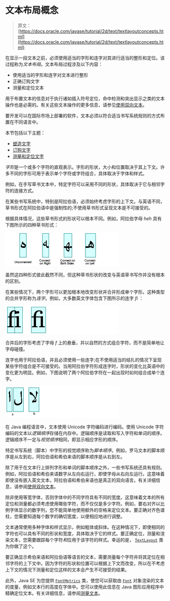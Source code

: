 # 文本布局概念

> 原文： [https://docs.oracle.com/javase/tutorial/2d/text/textlayoutconcepts.html](https://docs.oracle.com/javase/tutorial/2d/text/textlayoutconcepts.html)

在显示一段文本之前，必须使用适当的字形和连字对其进行适当的整形和定位。该过程称为*文本布局*。文本布局过程涉及以下内容：

*   使用适当的字形和连字对文本进行整形
*   正确订购文字
*   测量和定位文本

用于布置文本的信息对于执行诸如插入符号定位，命中检测和突出显示之类的文本操作也是必需的。有关这些文本操作的更多信息，请参见[使用双向文本](../text/textlayoutbidirectionaltext.html)。

要开发可以在国际市场上部署的软件，文本必须以符合适当书写系统规则的方式布置在不同语言中。

本节包括以下主题：

*   [塑造文字](#shaping_text)
*   [订购文字](#ordering_text)
*   [测量和定位文字](#measuring_and_positioning_text)

*字形*是一个或多个字符的直观表示。字形的形状，大小和位置取决于其上下文。许多不同的字形可用于表示单个字符或字符组合，具体取决于字体和样式。

例如，在手写草书文本中，特定字符可以采用不同的形状，具体取决于它与相邻字符的连接方式。

在某些书写系统中，特别是阿拉伯语，必须始终考虑字形的上下文。与英语不同，草书形式在阿拉伯语中是强制性的;不使用草书形式呈现文本是不可接受的。

根据具体情况，这些草书形式的形状可以根本不同。例如，阿拉伯字母 _heh_ 具有下图所示的四种草书形式：

![Illustration of unconnected, connect on right, connect on both sides and connect on left cursive forms in Arabic](img/39d2b549dc5bc09f34478d5eaf06f33b.jpg)

虽然这四种形式彼此截然不同，但这种草书形状的改变与英语草书写作并没有根本的区别。

在某些情况下，两个字形可以更加根本地改变形状并合并形成单个字形。这种类型的合并字形称为*连字*。例如，大多数英文字体包含下图所示的连字 _fi_ ：

![Ligature for fi](img/cdb913f0aa9fe493b4ccf81a2dd197ca.jpg)

合并后的字形考虑了字母 _f_ 上的悬垂，并以自然的方式组合字符，而不是简单地让字母碰撞。

连字也用于阿拉伯语，并且必须使用一些连字;在不使用适当的结扎的情况下呈现某些字符组合是不可接受的。当用阿拉伯字符形成连字时，形状的变化比英语中的变化更为明显。例如，下图说明了两个阿拉伯字符在一起出现时如何组合成单个连字。

![How two Arabic characters are combined into a single ligature when they appear together](img/a82538dfc65f2c4d8a9f6c62eb3d5497.jpg)

在 Java 编程语言中，文本使用 Unicode 字符编码进行编码。使用 Unicode 字符编码的文本以*逻辑顺序*存储在内存中。逻辑顺序是读取和写入字符和单词的顺序。逻辑顺序不一定与*视觉顺序*相同，即显示相应字形的顺序。

特定书写系统（脚本）中字形的视觉顺序称为*脚本顺序*。例如，罗马文本的脚本顺序是从左到右，阿拉伯语和希伯来语的脚本顺序是从右到左。

除了用于在文本行上排列字形和单词的脚本顺序之外，一些书写系统还具有规则。例如，阿拉伯语和希伯来语数字从左向右运行，即使字母从右向左运行。这意味着即使没有嵌入英文文本，阿拉伯语和希伯来语也是真正的双向语言。有关详细信息，请参阅[使用双向文本](textlayoutbidirectionaltext.html)。

除非使用等宽字体，否则字体中的不同字符具有不同的宽度。这意味着文本的所有定位和测量都必须考虑使用哪些字符，而不仅仅是多少字符。例如，要右对齐以比例字体显示的数字列，您不能简单地使用额外的空格来定位文本。要正确对齐色谱柱，您需要知道每个数字的确切宽度，以便相应地进行调整。

文本通常使用多种字体和样式显示，例如粗体或斜体。在这种情况下，即使相同的字符也可以具有不同的形状和宽度，具体取决于它的样式。要正确定位，测量和渲染文本，您需要跟踪每个字符*和*应用于该字符的样式。幸运的是， [`TextLayout`](https://docs.oracle.com/javase/8/docs/api/java/awt/font/TextLayout.html) 类为你做了这个。

要正确显示希伯来语和阿拉伯语等语言的文本，需要测量每个字符并将其定位在相邻字符的上下文中。因为字符的形状和位置可以根据上下文而改变，所以在不考虑上下文的​​情况下测量和定位这样的文本会产生不可接受的结果。

此外，Java SE 为您提供 [`FontMetrics`](https://docs.oracle.com/javase/8/docs/api/java/awt/FontMetrics.html) 类，使您可以获取由 [`Font`](https://docs.oracle.com/javase/8/docs/api/java/awt/Font.html) 对象渲染的文本的度量，例如文本行的高度在字体中。您可以使用此信息在 Java 图形应用程序中精确定位文本。有关详细信息，请参阅[测量文本](measuringtext.html)。